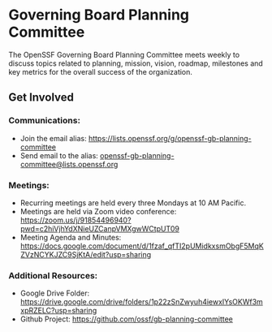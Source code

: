 # Governing Board Planning Committee
The OpenSSF Governing Board Planning Committee meets weekly to discuss topics related to planning, mission, vision, roadmap, milestones and key metrics for the overall success of the organization.
## Get Involved

### Communications:
- Join the email alias: https://lists.openssf.org/g/openssf-gb-planning-committee
- Send email to the alias: openssf-gb-planning-committee@lists.openssf.org

### Meetings:
- Recurring meetings are held every three Mondays at 10 AM Pacific.
- Meetings are held via Zoom video conference: https://zoom.us/j/91854496940?pwd=c2hiVjhYdXNieUZCanpVMXgwWCtpUT09
- Meeting Agenda and Minutes: https://docs.google.com/document/d/1fzaf_qfTI2pUMidkxsmObgF5MqKZVzNCYKJZC9SjKtA/edit?usp=sharing

### Additional Resources:
- Google Drive Folder: https://drive.google.com/drive/folders/1p22zSnZwyuh4iewxIYsOKWf3mxpRZELC?usp=sharing
- Github Project: https://github.com/ossf/gb-planning-committee

